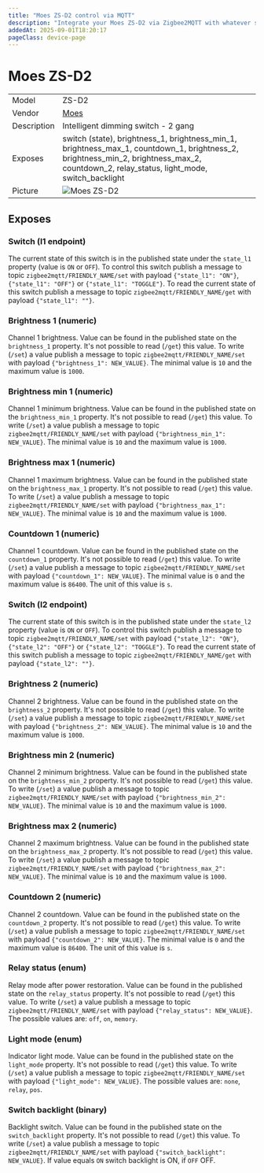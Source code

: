 ```yaml
---
title: "Moes ZS-D2 control via MQTT"
description: "Integrate your Moes ZS-D2 via Zigbee2MQTT with whatever smart home infrastructure you are using without the vendor's bridge or gateway."
addedAt: 2025-09-01T18:20:17
pageClass: device-page
---
```


<!-- !!!! -->
<!-- ATTENTION: This file is auto-generated through docgen! -->
<!-- You can only edit the "Notes"-Section between the two comment lines "Notes BEGIN" and "Notes END". -->
<!-- Do not use h1 or h2 heading within "## Notes"-Section. -->
<!-- !!!! -->

# Moes ZS-D2

|     |     |
|-----|-----|
| Model | ZS-D2  |
| Vendor  | [Moes](/supported-devices/#v=Moes)  |
| Description | Intelligent dimming switch - 2 gang |
| Exposes | switch (state), brightness_1, brightness_min_1, brightness_max_1, countdown_1, brightness_2, brightness_min_2, brightness_max_2, countdown_2, relay_status, light_mode, switch_backlight |
| Picture | ![Moes ZS-D2](https://www.zigbee2mqtt.io/images/devices/ZS-D2.png) |


<!-- Notes BEGIN: You can edit here. Add "## Notes" headline if not already present. -->


<!-- Notes END: Do not edit below this line -->




## Exposes

### Switch (l1 endpoint)
The current state of this switch is in the published state under the `state_l1` property (value is `ON` or `OFF`).
To control this switch publish a message to topic `zigbee2mqtt/FRIENDLY_NAME/set` with payload `{"state_l1": "ON"}`, `{"state_l1": "OFF"}` or `{"state_l1": "TOGGLE"}`.
To read the current state of this switch publish a message to topic `zigbee2mqtt/FRIENDLY_NAME/get` with payload `{"state_l1": ""}`.

### Brightness 1 (numeric)
Channel 1 brightness.
Value can be found in the published state on the `brightness_1` property.
It's not possible to read (`/get`) this value.
To write (`/set`) a value publish a message to topic `zigbee2mqtt/FRIENDLY_NAME/set` with payload `{"brightness_1": NEW_VALUE}`.
The minimal value is `10` and the maximum value is `1000`.

### Brightness min 1 (numeric)
Channel 1 minimum brightness.
Value can be found in the published state on the `brightness_min_1` property.
It's not possible to read (`/get`) this value.
To write (`/set`) a value publish a message to topic `zigbee2mqtt/FRIENDLY_NAME/set` with payload `{"brightness_min_1": NEW_VALUE}`.
The minimal value is `10` and the maximum value is `1000`.

### Brightness max 1 (numeric)
Channel 1 maximum brightness.
Value can be found in the published state on the `brightness_max_1` property.
It's not possible to read (`/get`) this value.
To write (`/set`) a value publish a message to topic `zigbee2mqtt/FRIENDLY_NAME/set` with payload `{"brightness_max_1": NEW_VALUE}`.
The minimal value is `10` and the maximum value is `1000`.

### Countdown 1 (numeric)
Channel 1 countdown.
Value can be found in the published state on the `countdown_1` property.
It's not possible to read (`/get`) this value.
To write (`/set`) a value publish a message to topic `zigbee2mqtt/FRIENDLY_NAME/set` with payload `{"countdown_1": NEW_VALUE}`.
The minimal value is `0` and the maximum value is `86400`.
The unit of this value is `s`.

### Switch (l2 endpoint)
The current state of this switch is in the published state under the `state_l2` property (value is `ON` or `OFF`).
To control this switch publish a message to topic `zigbee2mqtt/FRIENDLY_NAME/set` with payload `{"state_l2": "ON"}`, `{"state_l2": "OFF"}` or `{"state_l2": "TOGGLE"}`.
To read the current state of this switch publish a message to topic `zigbee2mqtt/FRIENDLY_NAME/get` with payload `{"state_l2": ""}`.

### Brightness 2 (numeric)
Channel 2 brightness.
Value can be found in the published state on the `brightness_2` property.
It's not possible to read (`/get`) this value.
To write (`/set`) a value publish a message to topic `zigbee2mqtt/FRIENDLY_NAME/set` with payload `{"brightness_2": NEW_VALUE}`.
The minimal value is `10` and the maximum value is `1000`.

### Brightness min 2 (numeric)
Channel 2 minimum brightness.
Value can be found in the published state on the `brightness_min_2` property.
It's not possible to read (`/get`) this value.
To write (`/set`) a value publish a message to topic `zigbee2mqtt/FRIENDLY_NAME/set` with payload `{"brightness_min_2": NEW_VALUE}`.
The minimal value is `10` and the maximum value is `1000`.

### Brightness max 2 (numeric)
Channel 2 maximum brightness.
Value can be found in the published state on the `brightness_max_2` property.
It's not possible to read (`/get`) this value.
To write (`/set`) a value publish a message to topic `zigbee2mqtt/FRIENDLY_NAME/set` with payload `{"brightness_max_2": NEW_VALUE}`.
The minimal value is `10` and the maximum value is `1000`.

### Countdown 2 (numeric)
Channel 2 countdown.
Value can be found in the published state on the `countdown_2` property.
It's not possible to read (`/get`) this value.
To write (`/set`) a value publish a message to topic `zigbee2mqtt/FRIENDLY_NAME/set` with payload `{"countdown_2": NEW_VALUE}`.
The minimal value is `0` and the maximum value is `86400`.
The unit of this value is `s`.

### Relay status (enum)
Relay mode after power restoration.
Value can be found in the published state on the `relay_status` property.
It's not possible to read (`/get`) this value.
To write (`/set`) a value publish a message to topic `zigbee2mqtt/FRIENDLY_NAME/set` with payload `{"relay_status": NEW_VALUE}`.
The possible values are: `off`, `on`, `memory`.

### Light mode (enum)
Indicator light mode.
Value can be found in the published state on the `light_mode` property.
It's not possible to read (`/get`) this value.
To write (`/set`) a value publish a message to topic `zigbee2mqtt/FRIENDLY_NAME/set` with payload `{"light_mode": NEW_VALUE}`.
The possible values are: `none`, `relay`, `pos`.

### Switch backlight (binary)
Backlight switch.
Value can be found in the published state on the `switch_backlight` property.
It's not possible to read (`/get`) this value.
To write (`/set`) a value publish a message to topic `zigbee2mqtt/FRIENDLY_NAME/set` with payload `{"switch_backlight": NEW_VALUE}`.
If value equals `ON` switch backlight is ON, if `OFF` OFF.

